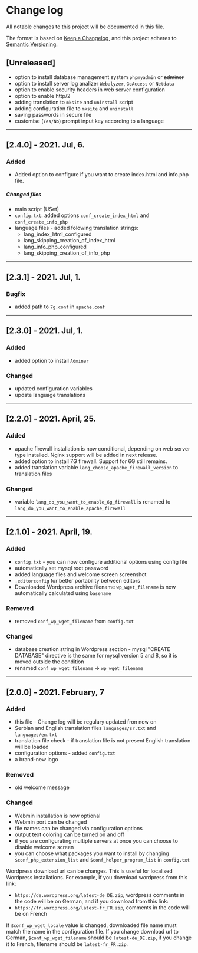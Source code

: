 # Change log
All notable changes to this project will be documented in this file.

The format is based on [Keep a Changelog](https://keepachangelog.com/en/1.0.0/), and this project adheres to [Semantic Versioning](https://semver.org/spec/v2.0.0.html).

## [Unreleased]

- option to install database management system `phpmyadmin` or ~~adminer~~
- option to install server log analizer `Webalyzer`, `GoAccess` or `Netdata`
- option to enable security headers in web server configuration
- option to enable http/2
- adding translation to `mksite` and `uninstall` script
- adding configuration file to `mksite` and `uninstall`
- saving passwords in secure file
- customise (`Yes/No`) prompt input key according to a language

---
## [2.4.0] - 2021. Jul, 6.

### Added
- Added option to configure if you want to create index.html and info.php file.

##### Changed files
- main script (USet)
- `config.txt`: added options `conf_create_index_html` and `conf_create_info_php`
- language files - added folowing translation strings:
  - lang_index_html_configured
  - lang_skipping_creation_of_index_html
  - lang_info_php_configured
  - lang_skipping_creation_of_info_php

---
## [2.3.1] - 2021. Jul, 1.

### Bugfix
 - added path to `7g.conf` in `apache.conf` 

---
## [2.3.0] - 2021. Jul, 1.

### Added
- added option to install `Adminer`

### Changed
- updated configuration variables
- update language translations

---

## [2.2.0] - 2021. April, 25.

### Added
 - apache firewall installation is now conditional, depending on web server type installed. Nginx support will be added in next release.
 - added option to install 7G firewall. Support for 6G still remains.
 - added translation variable `lang_choose_apache_firewall_version` to translation files

### Changed
 - variable `lang_do_you_want_to_enable_6g_firewall` is renamed to `lang_do_you_want_to_enable_apache_firewall`
---

## [2.1.0] - 2021. April, 19.

### Added
- `config.txt` - you can now configure additional options using config file 
- automatically set mysql root password
- added language files and welcome screen screenshot
- `.editorconfig` for better portability between editors
- Downloaded Wordpress archive filename `wp_wget_filename` is now automatically calculated using `basename` 

### Removed
- removed `conf_wp_wget_filename` from `config.txt`

### Changed
- database creation string in Wordpress section - mysql "CREATE DATABASE" directive is the same for mysql version 5 and 8, so it is moved outside the condition
- renamed `conf_wp_wget_filename` -> `wp_wget_filename`

---

## [2.0.0] - 2021. February, 7

### Added
- this file - Change log will be regulary updated fron now on
- Serbian and English translation files `languages/sr.txt` and `languages/en.txt`
- translation file check - if translation file is not present English translation will be loaded
- configuration options - added `config.txt`
- a brand-new logo

### Removed
- old welcome message

### Changed
- Webmin installation is now optional
- Webmin port can be changed
- file names can be changed via configuration options
- output text coloring can be turned on and off
- if you are configurating multiple servers at once you can choose to disable welcome screen
- you can choose what packages you want to install by changing `$conf_php_extension_list` and `$conf_helper_program_list` in `config.txt`

Wordpress download url can be changes. This is useful for localised Wordpress installations. For example, if you download wordpress from this link:
- `https://de.wordpress.org/latest-de_DE.zip`, wordpress comments in the code will be on German, and if you download from this link: 
- `https://fr.wordpress.org/latest-fr_FR.zip`, comments in the code will be on French

If `$conf_wp_wget_locale` value is changed, downloaded file name must match the name in the configuration file. If you change download url to German, `$conf_wp_wget_filename` should be `latest-de_DE.zip`, if you change it to French, filename should be `latest-fr_FR.zip`.
